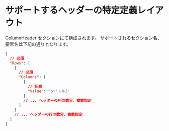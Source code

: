 # サポートするヘッダーの特定定義レイアウト
ColumnHeader セクションにて構成されます。
サポートされるセクション名、要素名は下記の通りとなります。

```json
{
  // 必須
  "Rows": [
    {
      // 必須
      "Columns": [
        {
          // 任意
          "Value": "タイトル3"
        }
        // ... ヘッダーの列の数分、複数指定
      ]
    }
    // ... ヘッダーの行の数分、複数指定
  ]
}
```
